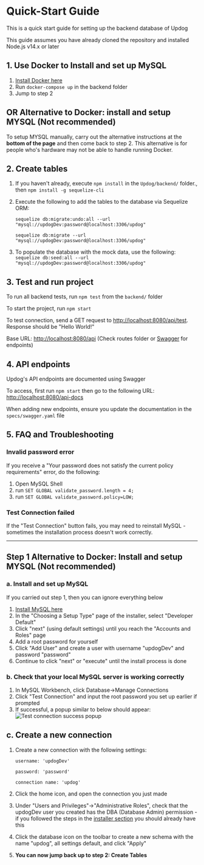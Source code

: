 # Quick-Start Guide

This is a quick start guide for setting up the backend database of Updog

This guide assumes you have already cloned the repository and installed Node.js v14.x or later

## 1. Use Docker to Install and set up MySQL

1. [Install Docker here](https://www.docker.com/get-started/)
2. Run `docker-compose up` in the backend folder
3. Jump to step 2

## OR Alternative to Docker: install and setup MYSQL (Not recommended)

To setup MYSQL manually, carry out the alternative instructions at the **bottom of the page** and then come back to step 2.
This alternative is for people who's hardware may not be able to handle running Docker.

## 2. Create tables

1. If you haven't already, execute `npm install` in the `Updog/backend/` folder., then `npm install -g sequelize-cli`

2. Execute the following to add the tables to the database via Sequelize ORM:

   `sequelize db:migrate:undo:all --url "mysql://updogDev:password@localhost:3306/updog"`

   `sequelize db:migrate --url "mysql://updogDev:password@localhost:3306/updog"`

3. To populate the database with the mock data, use the following:
   `sequelize db:seed:all --url "mysql://updogDev:password@localhost:3306/updog"`

## 3. Test and run project

To run all backend tests, run `npm test` from the `backend/` folder

To start the project, run `npm start`

To test connection, send a GET request to [http://localhost:8080/api/test](http://localhost:8080/api/test). Response should be "Hello World!"

Base URL: [http://localhost:8080/api](http://localhost:8080/api) (Check routes folder or [Swagger](#6-api-endpoints) for endpoints)

## 4. API endpoints

Updog's API endpoints are documented using Swagger

To access, first run `npm start` then go to the following URL: [http://localhost:8080/api-docs](http://localhost:8080/api-docs)

When adding new endpoints, ensure you update the documentation in the `specs/swagger.yaml` file

## 5. FAQ and Troubleshooting

### Invalid password error

If you receive a "Your password does not satisfy the current policy requirements" error, do the following:

1. Open MySQL Shell
2. run `SET GLOBAL validate_password.length = 4;`
3. run `SET GLOBAL validate_password.policy=LOW;`

### Test Connection failed

If the "Test Connection" button fails, you may need to reinstall MySQL - sometimes the installation process doesn't work correctly.

---

## Step 1 Alternative to Docker: Install and setup MYSQL (Not recommended)

### a. Install and set up MySQL

If you carried out step 1, then you can ignore everything below

1. [Install MySQL here](https://dev.mysql.com/downloads/installer/)
2. In the "Choosing a Setup Type" page of the installer, select "Developer Default"
3. Click "next" (using default settings) until you reach the "Accounts and Roles" page
4. Add a root password for yourself
5. Click "Add User" and create a user with username "updogDev" and password "password"
6. Continue to click "next" or "execute" until the install process is done

### b. Check that your local MySQL server is working correctly

1. In MySQL Workbench, click Database->Manage Connections
2. Click "Test Connection" and input the root password you set up earlier if prompted
3. If successful, a popup similar to below should appear:
   ![Test connection success popup](https://user-images.githubusercontent.com/23299540/159444420-0157413d-13af-4c4e-a754-2628116f4e95.PNG)

## c. Create a new connection

1. Create a new connection with the following settings:

   `username: 'updogDev'`

   `password: 'password'`

   `connection name: 'updog'`

2. Click the home icon, and open the connection you just made
3. Under "Users and Privileges"->"Administrative Roles", check that the updogDev user you created has the DBA (Database Admin) permission - if you followed the steps in the [installer section](#1-install-and-set-up-mysql) you should already have this
4. Click the database icon on the toolbar to create a new schema with the name "updog", all settings default, and click "Apply"
5. **You can now jump back up to step 2: Create Tables**
